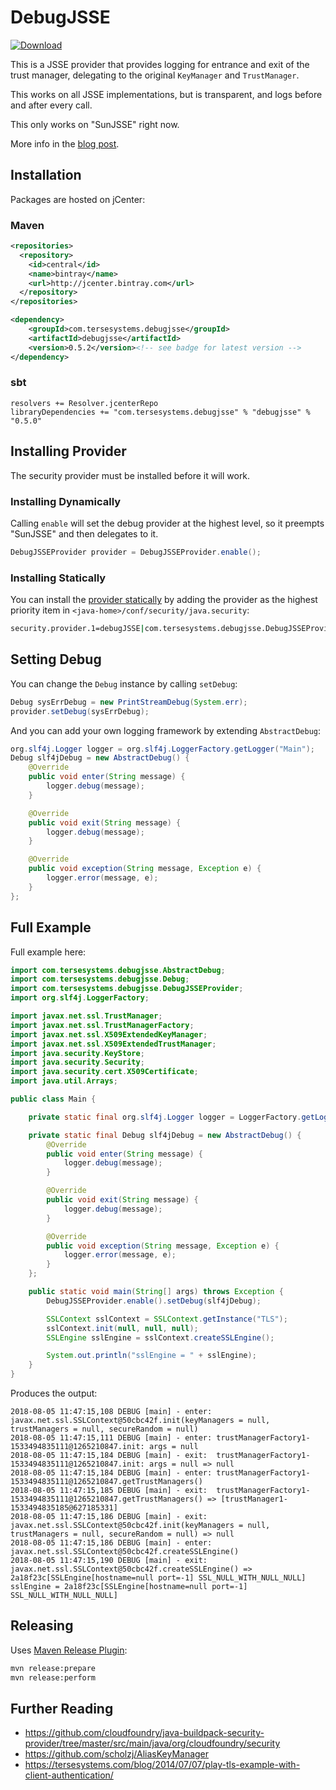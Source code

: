 # DebugJSSE

[ ![Download](https://api.bintray.com/packages/tersesystems/maven/debugjsse/images/download.svg) ](https://bintray.com/tersesystems/maven/debugjsse/_latestVersion)

This is a JSSE provider that provides logging for entrance and exit of the trust manager, delegating to the original `KeyManager` and `TrustManager`.

This works on all JSSE implementations, but is transparent, and logs before and after every call.

This only works on "SunJSSE" right now.

More info in the [blog post](https://tersesystems.com/blog/2018/07/27/debug-java-tls-ssl-provider/).

## Installation

Packages are hosted on jCenter:

### Maven

```xml
<repositories>
  <repository>
    <id>central</id>
    <name>bintray</name>
    <url>http://jcenter.bintray.com</url>
  </repository>
</repositories>

<dependency>
    <groupId>com.tersesystems.debugjsse</groupId>
    <artifactId>debugjsse</artifactId>
    <version>0.5.2</version><!-- see badge for latest version -->
</dependency>
```

### sbt

```
resolvers += Resolver.jcenterRepo 
libraryDependencies += "com.tersesystems.debugjsse" % "debugjsse" % "0.5.0"
```

## Installing Provider

The security provider must be installed before it will work.

### Installing Dynamically

Calling `enable` will set the debug provider at the highest level, so it preempts "SunJSSE" and then delegates to it.

```java
DebugJSSEProvider provider = DebugJSSEProvider.enable();
```

### Installing Statically

You can install the [provider statically](https://docs.oracle.com/javase/9/security/java-secure-socket-extension-jsse-reference-guide.htm#JSSEC-GUID-8BC473B2-CD64-4E8B-8136-80BB286091B1) by adding the provider as the highest priority item in `<java-home>/conf/security/java.security`:

```bash
security.provider.1=debugJSSE|com.tersesystems.debugjsse.DebugJSSEProvider
```

## Setting Debug

You can change the `Debug` instance by calling `setDebug`:

```java
Debug sysErrDebug = new PrintStreamDebug(System.err);
provider.setDebug(sysErrDebug);
```

And you can add your own logging framework by extending `AbstractDebug`:

```java
org.slf4j.Logger logger = org.slf4j.LoggerFactory.getLogger("Main");
Debug slf4jDebug = new AbstractDebug() {
    @Override
    public void enter(String message) {
        logger.debug(message);
    }

    @Override
    public void exit(String message) {
        logger.debug(message);
    }

    @Override
    public void exception(String message, Exception e) {
        logger.error(message, e);
    }
};
```

## Full Example

Full example here:

```java
import com.tersesystems.debugjsse.AbstractDebug;
import com.tersesystems.debugjsse.Debug;
import com.tersesystems.debugjsse.DebugJSSEProvider;
import org.slf4j.LoggerFactory;

import javax.net.ssl.TrustManager;
import javax.net.ssl.TrustManagerFactory;
import javax.net.ssl.X509ExtendedKeyManager;
import javax.net.ssl.X509ExtendedTrustManager;
import java.security.KeyStore;
import java.security.Security;
import java.security.cert.X509Certificate;
import java.util.Arrays;

public class Main {

    private static final org.slf4j.Logger logger = LoggerFactory.getLogger("Main");

    private static final Debug slf4jDebug = new AbstractDebug() {
        @Override
        public void enter(String message) {
            logger.debug(message);
        }

        @Override
        public void exit(String message) {
            logger.debug(message);
        }

        @Override
        public void exception(String message, Exception e) {
            logger.error(message, e);
        }
    };

    public static void main(String[] args) throws Exception {
        DebugJSSEProvider.enable().setDebug(slf4jDebug);

        SSLContext sslContext = SSLContext.getInstance("TLS");
        sslContext.init(null, null, null);
        SSLEngine sslEngine = sslContext.createSSLEngine();

        System.out.println("sslEngine = " + sslEngine);
    }
}
```

Produces the output:

```
2018-08-05 11:47:15,108 DEBUG [main] - enter: javax.net.ssl.SSLContext@50cbc42f.init(keyManagers = null, trustManagers = null, secureRandom = null)
2018-08-05 11:47:15,111 DEBUG [main] - enter: trustManagerFactory1-1533494835111@1265210847.init: args = null
2018-08-05 11:47:15,184 DEBUG [main] - exit:  trustManagerFactory1-1533494835111@1265210847.init: args = null => null
2018-08-05 11:47:15,184 DEBUG [main] - enter: trustManagerFactory1-1533494835111@1265210847.getTrustManagers()
2018-08-05 11:47:15,185 DEBUG [main] - exit:  trustManagerFactory1-1533494835111@1265210847.getTrustManagers() => [trustManager1-1533494835185@627185331]
2018-08-05 11:47:15,186 DEBUG [main] - exit:  javax.net.ssl.SSLContext@50cbc42f.init(keyManagers = null, trustManagers = null, secureRandom = null) => null
2018-08-05 11:47:15,186 DEBUG [main] - enter: javax.net.ssl.SSLContext@50cbc42f.createSSLEngine()
2018-08-05 11:47:15,190 DEBUG [main] - exit:  javax.net.ssl.SSLContext@50cbc42f.createSSLEngine() => 2a18f23c[SSLEngine[hostname=null port=-1] SSL_NULL_WITH_NULL_NULL]
sslEngine = 2a18f23c[SSLEngine[hostname=null port=-1] SSL_NULL_WITH_NULL_NULL]
```

## Releasing

Uses [Maven Release Plugin](http://maven.apache.org/maven-release/maven-release-plugin/plugin-info.html):

```bash
mvn release:prepare
mvn release:perform
```

## Further Reading

* https://github.com/cloudfoundry/java-buildpack-security-provider/tree/master/src/main/java/org/cloudfoundry/security
* https://github.com/scholzj/AliasKeyManager
* https://tersesystems.com/blog/2014/07/07/play-tls-example-with-client-authentication/
